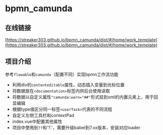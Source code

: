 # bpmn_camunda

## 在线链接
[https://streaker303.github.io/bpmn_camunda/dist/#/home/work_template](https://streaker303.github.io/bpmn_camunda/dist/#/home/work_template)

## 项目介绍
参考`flowable`和`camunda`（配置不同）实现bpmn工作流功能
- 利用div的`contenteditable`属性，动态插入变量到光标位置
- 将数据放在`<documentation>`标签内供后台使用读取
- 将数据以自定义属性`"camunda:warn="##"`形式挂到xml的内置元素上，用于回显编辑
- 根据type值区分同一标签`<userTask>`代表的不同流程
- 自定义左侧工具栏和contextPad
- index.vue中配置其他属性
- 项目中使用到`??`和'?.'，需要升级babel到7.xx版本，安装对应loader

